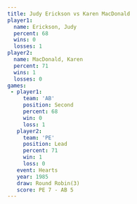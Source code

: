 ```yaml
---
title: Judy Erickson vs Karen MacDonald
player1:                
  name: Erickson, Judy  
  percent: 68           
  wins: 0               
  losses: 1             
player2:                
  name: MacDonald, Karen
  percent: 71           
  wins: 1               
  losses: 0             
games:
 - player1:          
     team: 'AB'      
     position: Second
     percent: 68     
     win: 0          
     loss: 1         
   player2:        
     team: 'PE'    
     position: Lead
     percent: 71   
     win: 1        
     loss: 0       
   event: Hearts       
   year: 1985          
   draw: Round Robin(3)
   score: PE 7 - AB 5  
---
```


